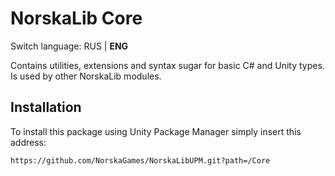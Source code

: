 # NorskaLib Core
Switch language: RUS | **ENG**

Contains utilities, extensions and syntax sugar for basic C# and Unity types. Is used by other NorskaLib modules.

## Installation
To install this package using Unity Package Manager simply insert this address:
```
https://github.com/NorskaGames/NorskaLibUPM.git?path=/Core
```

